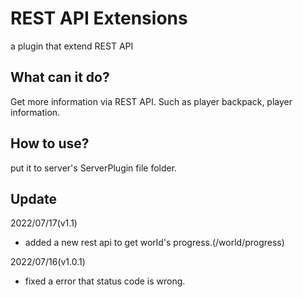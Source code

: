 # REST API Extensions
a plugin that extend REST API
## What can it do?
Get more information via REST API.
Such as player backpack, player information.
## How to use?
put it to server's ServerPlugin file folder.
## Update
2022/07/17(v1.1)
+ added a new rest api to get world's progress.(/world/progress)

2022/07/16(v1.0.1)
+ fixed a error that status code is wrong.